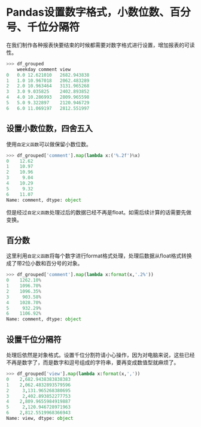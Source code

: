# Pandas设置数字格式，小数位数、百分号、千位分隔符

在我们制作各种报表快要结束的时候都需要对数字格式进行设置，增加报表的可读性。

```python
>>> df_grouped
	weekday	comment	view
0	0.0	12.621010	2682.943838
1	1.0	10.967018	2062.483289
2	2.0	10.963464	3131.965268
3	3.0	9.035825	2402.893852
4	4.0	10.286993	2809.965598
5	5.0	9.322897	2120.946729
6	6.0	11.069197	2812.551997
```


## 设置小数位数，四舍五入
使用`自定义函数`可以做保留小数位数。
```python
>>> df_grouped['comment'].map(lambda x:('%.2f')%x)
0    12.62
1    10.97
2    10.96
3     9.04
4    10.29
5     9.32
6    11.07
Name: comment, dtype: object
```
但是经过`自定义函数`处理过后的数据已经不再是float。如需后续计算的话需要先做变换。

## 百分数
这里利用`自定义函数`将每个数字进行format格式处理，处理后数据从float格式转换成了带2位小数和百分号的对象。
```python
>>> df_grouped['comment'].map(lambda x:format(x,'.2%'))
0    1262.10%
1    1096.70%
2    1096.35%
3     903.58%
4    1028.70%
5     932.29%
6    1106.92%
Name: comment, dtype: object
```

## 设置千位分隔符
处理后依然是对象格式。设置千位分割符请小心操作，因为对电脑来说，这些已经不再是数字了，而是数字和逗号组成的字符串，要再变成数值型就麻烦了。
```python
>>> df_grouped['view'].map(lambda x:format(x,','))
0    2,682.9438383838383
1    2,062.4832893579596
2     3,131.965268380695
3     2,402.893852277753
4    2,809.9655984919887
5     2,120.946728971963
6    2,812.5519968366943
Name: view, dtype: object
```

